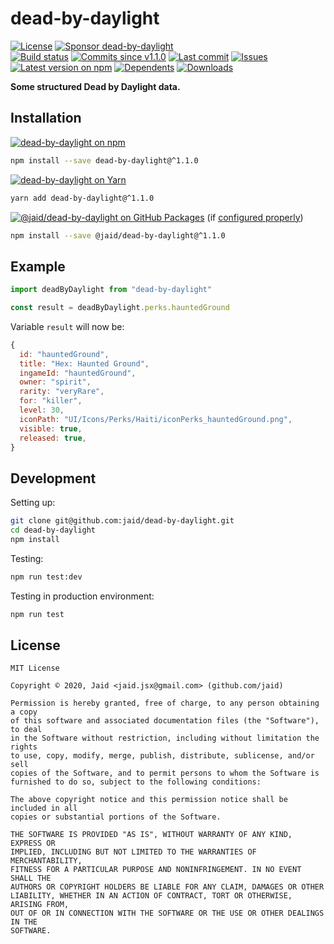 # dead-by-daylight


<a href="https://raw.githubusercontent.com/jaid/dead-by-daylight/master/license.txt"><img src="https://img.shields.io/github/license/jaid/dead-by-daylight?style=flat-square" alt="License"/></a> <a href="https://github.com/sponsors/jaid"><img src="https://img.shields.io/badge/<3-Sponsor-FF45F1?style=flat-square" alt="Sponsor dead-by-daylight"/></a>  
<a href="https://actions-badge.atrox.dev/jaid/dead-by-daylight/goto"><img src="https://img.shields.io/endpoint.svg?style=flat-square&url=https%3A%2F%2Factions-badge.atrox.dev%2Fjaid%2Fdead-by-daylight%2Fbadge" alt="Build status"/></a> <a href="https://github.com/jaid/dead-by-daylight/commits"><img src="https://img.shields.io/github/commits-since/jaid/dead-by-daylight/v1.1.0?style=flat-square&logo=github" alt="Commits since v1.1.0"/></a> <a href="https://github.com/jaid/dead-by-daylight/commits"><img src="https://img.shields.io/github/last-commit/jaid/dead-by-daylight?style=flat-square&logo=github" alt="Last commit"/></a> <a href="https://github.com/jaid/dead-by-daylight/issues"><img src="https://img.shields.io/github/issues/jaid/dead-by-daylight?style=flat-square&logo=github" alt="Issues"/></a>  
<a href="https://npmjs.com/package/dead-by-daylight"><img src="https://img.shields.io/npm/v/dead-by-daylight?style=flat-square&logo=npm&label=latest%20version" alt="Latest version on npm"/></a> <a href="https://github.com/jaid/dead-by-daylight/network/dependents"><img src="https://img.shields.io/librariesio/dependents/npm/dead-by-daylight?style=flat-square&logo=npm" alt="Dependents"/></a> <a href="https://npmjs.com/package/dead-by-daylight"><img src="https://img.shields.io/npm/dm/dead-by-daylight?style=flat-square&logo=npm" alt="Downloads"/></a>

**Some structured Dead by Daylight data.**





## Installation

<a href="https://npmjs.com/package/dead-by-daylight"><img src="https://img.shields.io/badge/npm-dead--by--daylight-C23039?style=flat-square&logo=npm" alt="dead-by-daylight on npm"/></a>

```bash
npm install --save dead-by-daylight@^1.1.0
```

<a href="https://yarnpkg.com/package/dead-by-daylight"><img src="https://img.shields.io/badge/Yarn-dead--by--daylight-2F8CB7?style=flat-square&logo=yarn&logoColor=white" alt="dead-by-daylight on Yarn"/></a>

```bash
yarn add dead-by-daylight@^1.1.0
```

<a href="https://github.com/jaid/dead-by-daylight/packages"><img src="https://img.shields.io/badge/GitHub Packages-@jaid/dead--by--daylight-24282e?style=flat-square&logo=github" alt="@jaid/dead-by-daylight on GitHub Packages"/></a> <span style="vertical-align: top">(if <a style="vertical-align: top" href='https://help.github.com/en/github/managing-packages-with-github-packages/configuring-npm-for-use-with-github-packages'>configured properly</a>)</span>

```bash
npm install --save @jaid/dead-by-daylight@^1.1.0
```



## Example

```javascript
import deadByDaylight from "dead-by-daylight"

const result = deadByDaylight.perks.hauntedGround
```

Variable `result` will now be:

```javascript
{
  id: "hauntedGround",
  title: "Hex: Haunted Ground",
  ingameId: "hauntedGround",
  owner: "spirit",
  rarity: "veryRare",
  for: "killer",
  level: 30,
  iconPath: "UI/Icons/Perks/Haiti/iconPerks_hauntedGround.png",
  visible: true,
  released: true,
}
```













## Development



Setting up:
```bash
git clone git@github.com:jaid/dead-by-daylight.git
cd dead-by-daylight
npm install
```
Testing:
```bash
npm run test:dev
```
Testing in production environment:
```bash
npm run test
```


## License
```text
MIT License

Copyright © 2020, Jaid <jaid.jsx@gmail.com> (github.com/jaid)

Permission is hereby granted, free of charge, to any person obtaining a copy
of this software and associated documentation files (the "Software"), to deal
in the Software without restriction, including without limitation the rights
to use, copy, modify, merge, publish, distribute, sublicense, and/or sell
copies of the Software, and to permit persons to whom the Software is
furnished to do so, subject to the following conditions:

The above copyright notice and this permission notice shall be included in all
copies or substantial portions of the Software.

THE SOFTWARE IS PROVIDED "AS IS", WITHOUT WARRANTY OF ANY KIND, EXPRESS OR
IMPLIED, INCLUDING BUT NOT LIMITED TO THE WARRANTIES OF MERCHANTABILITY,
FITNESS FOR A PARTICULAR PURPOSE AND NONINFRINGEMENT. IN NO EVENT SHALL THE
AUTHORS OR COPYRIGHT HOLDERS BE LIABLE FOR ANY CLAIM, DAMAGES OR OTHER
LIABILITY, WHETHER IN AN ACTION OF CONTRACT, TORT OR OTHERWISE, ARISING FROM,
OUT OF OR IN CONNECTION WITH THE SOFTWARE OR THE USE OR OTHER DEALINGS IN THE
SOFTWARE.
```
